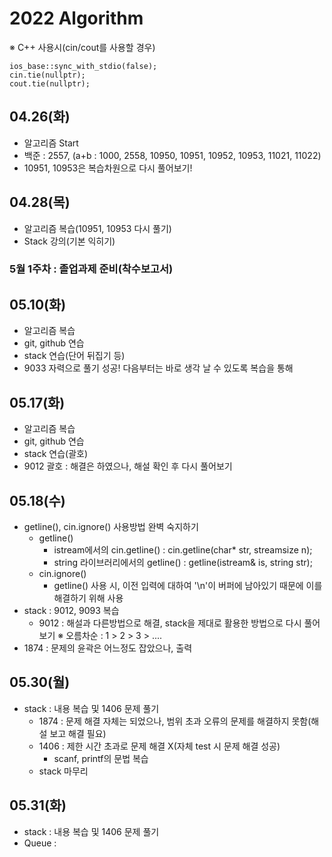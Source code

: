 # 2022 Algorithm


※ C++ 사용시(cin/cout를 사용할 경우)

    ios_base::sync_with_stdio(false);
    cin.tie(nullptr);
    cout.tie(nullptr);


## 04.26(화)
 - 알고리즘 Start
 - 백준 : 2557, (a+b : 1000, 2558, 10950, 10951, 10952, 10953, 11021, 11022)
  - 10951, 10953은 복습차원으로 다시 풀어보기!


## 04.28(목)
 - 알고리즘 복습(10951, 10953 다시 풀기)
 - Stack 강의(기본 익히기)
 
 
### 5월 1주차 : 졸업과제 준비(착수보고서)


## 05.10(화)
 - 알고리즘 복습
 - git, github 연습
 - stack 연습(단어 뒤집기 등)
  - 9033 자력으로 풀기 성공! 다음부터는 바로 생각 날 수 있도록 복습을 통해  


## 05.17(화)
 - 알고리즘 복습
 - git, github 연습
 - stack 연습(괄호)
  - 9012 괄호 : 해결은 하였으나, 해설 확인 후 다시 풀어보기


## 05.18(수)
 - getline(), cin.ignore() 사용방법 완벽 숙지하기
    - getline()
        - istream에서의 cin.getline() : cin.getline(char* str, streamsize n);
        - string 라이브러리에서의 getline() : getline(istream& is, string str);
    - cin.ignore()
        - getline() 사용 시, 이전 입력에 대하여 '\n'이 버퍼에 남아있기 때문에 이를 해결하기 위해 사용
 - stack : 9012, 9093 복습
    - 9012 : 해설과 다른방법으로 해결, stack을 제대로 활용한 방법으로 다시 풀어보기
 ※ 오름차순 : 1 > 2 > 3 > ....
 - 1874 : 문제의 윤곽은 어느정도 잡았으나, 출력 


## 05.30(월)
 - stack : 내용 복습 및 1406 문제 풀기
    - 1874 : 문제 해결 자체는 되었으나, 범위 초과 오류의 문제를 해결하지 못함(해설 보고 해결 필요)
    - 1406 : 제한 시간 초과로 문제 해결 X(자체 test 시 문제 해결 성공)
        - scanf, printf의 문법 복습
    - stack 마무리


## 05.31(화)
 - stack : 내용 복습 및 1406 문제 풀기
 - Queue : 

